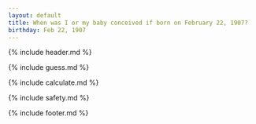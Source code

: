 ```yaml
---
layout: default
title: When was I or my baby conceived if born on February 22, 1907?
birthday: Feb 22, 1907
---
```


{% include header.md %}

{% include guess.md %}

{% include calculate.md %}

{% include safety.md %}

{% include footer.md %}



